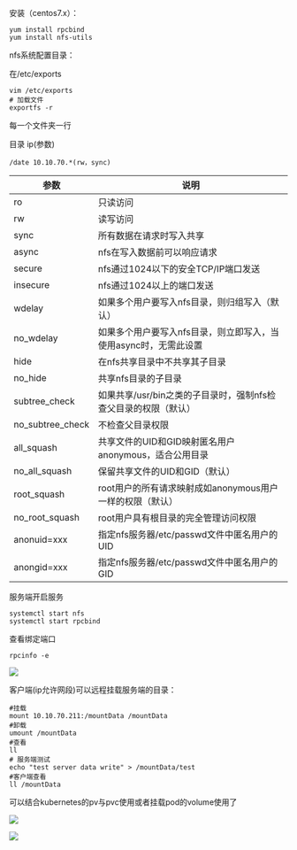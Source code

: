 安装（centos7.x）：

```shell
yum install rpcbind	
yum install nfs-utils
```

nfs系统配置目录：

在/etc/exports

```shell
vim /etc/exports	
# 加载文件
exportfs -r
```

每一个文件夹一行

目录  ip(参数)

```shell
/date 10.10.70.*(rw，sync)
```





| 参数             | 说明                                                         |
| ---------------- | ------------------------------------------------------------ |
| ro               | 只读访问                                                     |
| rw               | 读写访问                                                     |
| sync             | 所有数据在请求时写入共享                                     |
| async            | nfs在写入数据前可以响应请求                                  |
| secure           | nfs通过1024以下的安全TCP/IP端口发送                          |
| insecure         | nfs通过1024以上的端口发送                                    |
| wdelay           | 如果多个用户要写入nfs目录，则归组写入（默认）                |
| no_wdelay        | 如果多个用户要写入nfs目录，则立即写入，当使用async时，无需此设置 |
| hide             | 在nfs共享目录中不共享其子目录                                |
| no_hide          | 共享nfs目录的子目录                                          |
| subtree_check    | 如果共享/usr/bin之类的子目录时，强制nfs检查父目录的权限（默认） |
| no_subtree_check | 不检查父目录权限                                             |
| all_squash       | 共享文件的UID和GID映射匿名用户anonymous，适合公用目录        |
| no_all_squash    | 保留共享文件的UID和GID（默认）                               |
| root_squash      | root用户的所有请求映射成如anonymous用户一样的权限（默认）    |
| no_root_squash   | root用户具有根目录的完全管理访问权限                         |
| anonuid=xxx      | 指定nfs服务器/etc/passwd文件中匿名用户的UID                  |
| anongid=xxx      | 指定nfs服务器/etc/passwd文件中匿名用户的GID                  |



服务端开启服务

```shell
systemctl start nfs
systemctl start rpcbind	
```

查看绑定端口

```shell
rpcinfo -e
```

![](/Users/rqw1991/Devops-LYZ/kubernetes/img/tcpinfo查看绑定端口.jpeg)



客户端(ip允许网段)可以远程挂载服务端的目录：

```shell
#挂载
mount 10.10.70.211:/mountData /mountData
#卸载
umount /mountData
#查看
ll
# 服务端测试
echo "test server data write" > /mountData/test
#客户端查看
ll /mountData
```

可以结合kubernetes的pv与pvc使用或者挂载pod的volume使用了

![](/Users/rqw1991/Devops-LYZ/kubernetes/img/挂载目录服务端.jpeg)

![](/Users/rqw1991/Devops-LYZ/kubernetes/img/挂载目录客户端.jpeg)